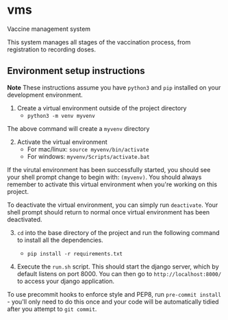 # vms
Vaccine management system

This system manages all stages of the vaccination process, from registration to recording doses.

## Environment setup instructions

__Note__ These instructions assume you have `python3` and `pip` installed on your development environment.

1. Create a virtual environment outside of the project directory
    - `python3 -m venv myvenv`

The above command will create a `myvenv` directory

2. Activate the virtual environment
    - For mac/linux: `source myvenv/bin/activate`
    - For windows: `myvenv/Scripts/activate.bat`

If the virutal environment has been successfully started, you should see your shell
prompt change to begin with: `(myvenv)`. You should always remember to activate this virtual environment when you're working on this project.

To deactivate the virtual environment, you can simply run `deactivate`. Your shell prompt should return to normal once virtual environment has been deactivated.

3. `cd` into the base directory of the project and run the following command to install all the dependencies.
    - `pip install -r requirements.txt`

4. Execute the `run.sh` script. This should start the django server, which by default listens on port 8000. You can then go to `http://localhost:8000/` to access your django application.

To use precommit hooks to enforce style and PEP8, run `pre-commit install` - you'll only need to do this once and your code will be automatically tidied after you attempt to `git commit`.
